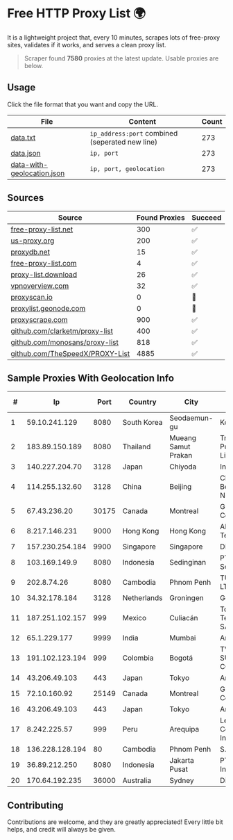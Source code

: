
# Free HTTP Proxy List 🌍

It is a lightweight project that, every 10 minutes, scrapes lots of free-proxy sites, validates if it works, and serves a clean proxy list.


> Scraper found **7580** proxies at the latest update. Usable proxies are below.

## Usage

Click the file format that you want and copy the URL.


|File|Content|Count|
|----|-------|-----|
|[data.txt](https://raw.githubusercontent.com/themiralay/Proxy-List-World/master/data.txt)|`ip_address:port` combined (seperated new line)|273|
|[data.json](https://raw.githubusercontent.com/themiralay/Proxy-List-World/master/data.json)|`ip, port`|273|
|[data-with-geolocation.json](https://raw.githubusercontent.com/themiralay/Proxy-List-World/master/data-with-geolocation.json)|`ip, port, geolocation`|273|

## Sources

|Source|Found Proxies|Succeed|
|------|-------------|-------|
|[free-proxy-list.net](https://free-proxy-list.net)|300|✅|
|[us-proxy.org](https://www.us-proxy.org)|200|✅|
|[proxydb.net](http://proxydb.net)|15|✅|
|[free-proxy-list.com](https://free-proxy-list.com/?page=&port=&type%5B%5D=http&type%5B%5D=https&up_time=0&search=Search)|4|✅|
|[proxy-list.download](https://www.proxy-list.download/HTTP)|26|✅|
|[vpnoverview.com](https://vpnoverview.com/privacy/anonymous-browsing/free-proxy-servers)|32|✅|
|[proxyscan.io](https://www.proxyscan.io)|0|🚫|
|[proxylist.geonode.com](https://proxylist.geonode.com/api/proxy-list?limit=300&page=1&sort_by=lastChecked&sort_type=desc&protocols=http,https)|0|🚫|
|[proxyscrape.com](https://api.proxyscrape.com/v2/?request=displayproxies&protocol=http&timeout=10000&country=all&ssl=all&anonymity=all)|900|✅|
|[github.com/clarketm/proxy-list](https://raw.githubusercontent.com/clarketm/proxy-list/master/proxy-list-raw.txt)|400|✅|
|[github.com/monosans/proxy-list](https://raw.githubusercontent.com/monosans/proxy-list/main/proxies/http.txt)|818|✅|
|[github.com/TheSpeedX/PROXY-List](https://raw.githubusercontent.com/TheSpeedX/PROXY-List/master/http.txt)|4885|✅|


## Sample Proxies With Geolocation Info

|#|Ip|Port|Country|City|Internet Service Provider|
|-|--|----|-------|----|-------------------------|
|1|59.10.241.129|8080|South Korea|Seodaemun-gu|Korea Telecom|
|2|183.89.150.189|8080|Thailand|Mueang Samut Prakan|Triple T Broadband Public Company Limited|
|3|140.227.204.70|3128|Japan|Chiyoda|InfoSphere|
|4|114.255.132.60|3128|China|Beijing|China Unicom Beijing Province Network|
|5|67.43.236.20|30175|Canada|Montreal|GloboTech Communications|
|6|8.217.146.231|9000|Hong Kong|Hong Kong|Alibaba (US) Technology Co., Ltd.|
|7|157.230.254.184|9900|Singapore|Singapore|DigitalOcean, LLC|
|8|103.169.149.9|8080|Indonesia|Sedinginan|PT Kangen Network Solusindo|
|9|202.8.74.26|8080|Cambodia|Phnom Penh|TURBOTECH CO., LTD.|
|10|34.32.178.184|3128|Netherlands|Groningen|Google LLC|
|11|187.251.102.157|999|Mexico|Culiacán|Total Play Telecomunicaciones SA De CV|
|12|65.1.229.177|9999|India|Mumbai|Amazon.com|
|13|191.102.123.194|999|Colombia|Bogotá|TV AZTECA SUCURSAL COLOMBIA|
|14|43.206.49.103|443|Japan|Tokyo|Amazon.com, Inc.|
|15|72.10.160.92|25149|Canada|Montreal|GloboTech Communications|
|16|43.206.49.103|443|Japan|Tokyo|Amazon.com, Inc.|
|17|8.242.225.57|999|Peru|Arequipa|Level 3 Communications, Inc.|
|18|136.228.128.194|80|Cambodia|Phnom Penh|S.I Group|
|19|36.89.212.250|8080|Indonesia|Jakarta Pusat|PT. Telekomunikasi Indonesia|
|20|170.64.192.235|36000|Australia|Sydney|DigitalOcean, LLC|



## Contributing

Contributions are welcome, and they are greatly appreciated! Every
little bit helps, and credit will always be given.

